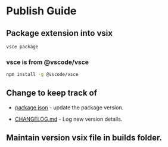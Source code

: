 # Publish Guide

## Package extension into vsix
```sh
vsce package
```

### vsce is from @vscode/vsce
```sh
npm install -g @vscode/vsce
```

## Change to keep track of
- [package.json](package.json) - update the package version.

- [CHANGELOG.md](CHANGELOG.md) - Log new version details.

## Maintain version vsix file in builds folder.